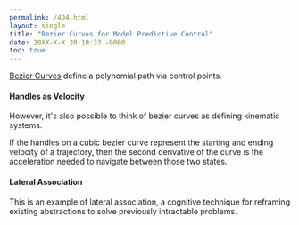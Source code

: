 ```yaml
---
permalink: /404.html
layout: single
title: "Bezier Curves for Model Predictive Control"
date: 20XX-X-X 20:10:33 -0000
toc: true
---
```


[Bezier Curves](https://pomax.github.io/bezierinfo/) define a polynomial path via control points.

#### Handles as Velocity

However, it's also possible to think of bezier curves as defining kinematic systems.  

If the handles on a cubic bezier curve represent the starting and ending velocity of a trajectory, then the second derivative of the curve is the acceleration needed to navigate between those two states. 

<!-- Load the Paper.js library -->
<script type="text/javascript" src="../../assets/js/paper-full.min.js"></script>
<script type="text/paperscript" src="../../assets/js/Trajectories/Trajectory.js" canvas="trajectory1"></script>
<canvas id="trajectory1" width="350" height="350"></canvas>

#### Lateral Association

This is an example of lateral association, a cognitive technique for reframing existing abstractions to solve previously intractable problems.

<script type="text/paperscript" src="../../assets/js/Trajectories/DragSphere.js" canvas="trajectory2"></script>
<canvas id="trajectory2" width="500" height="500"></canvas>

<!--~~~ javascript
function ConstrainDistance(point, anchor, distance) {
  return ((point - anchor).normalize() * distance) + anchor;
}
~~~-->